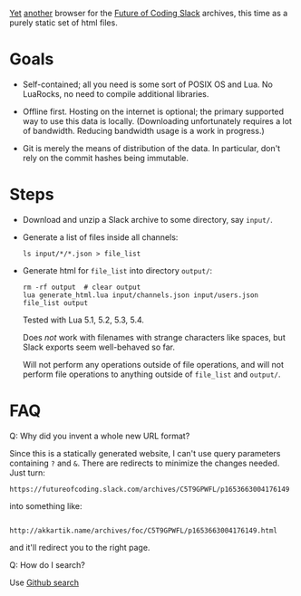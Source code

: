 [Yet](http://history.futureofcoding.org)
[another](https://github.com/akkartik/mu/tree/main/browse-slack) browser for
the [Future of Coding Slack](https://futureofcoding.org/community) archives,
this time as a purely static set of html files.

# Goals

* Self-contained; all you need is some sort of POSIX OS and Lua. No LuaRocks,
  no need to compile additional libraries.

* Offline first. Hosting on the internet is optional; the primary supported
  way to use this data is locally. (Downloading unfortunately requires a lot
  of bandwidth. Reducing bandwidth usage is a work in progress.)

* Git is merely the means of distribution of the data. In particular, don't
  rely on the commit hashes being immutable.

# Steps

* Download and unzip a Slack archive to some directory, say `input/`.

* Generate a list of files inside all channels:
  ```
  ls input/*/*.json > file_list
  ```

* Generate html for `file_list` into directory `output/`:
  ```
  rm -rf output  # clear output
  lua generate_html.lua input/channels.json input/users.json file_list output
  ```

  Tested with Lua 5.1, 5.2, 5.3, 5.4.

  Does _not_ work with filenames with strange characters like spaces, but
  Slack exports seem well-behaved so far.

  Will not perform any operations outside of file operations, and will not
  perform file operations to anything outside of `file_list` and `output/`.

# FAQ

Q: Why did you invent a whole new URL format?

Since this is a statically generated website, I can't use query parameters
containing `?` and `&`. There are redirects to minimize the changes needed. Just turn:

```
https://futureofcoding.slack.com/archives/C5T9GPWFL/p1653663004176149
```

into something like:

```
        http://akkartik.name/archives/foc/C5T9GPWFL/p1653663004176149.html
```

and it'll redirect you to the right page.

Q: How do I search?

Use [Github search](https://github.com/akkartik/foc-archive)
